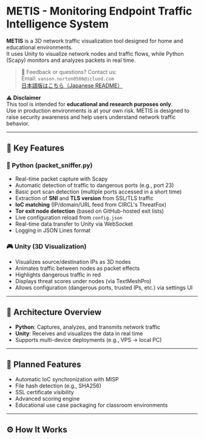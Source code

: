 # METIS - Monitoring Endpoint Traffic Intelligence System

**METIS** is a 3D network traffic visualization tool designed for home and educational environments.  
It uses Unity to visualize network nodes and traffic flows, while Python (Scapy) monitors and analyzes packets in real time.

> 📩 Feedback or questions? Contact us:  
> Email: `vanson.norton0506@icluod.com`  
> [日本語版はこちら（Japanese README）](https://github.com/bastyn0506/METIS.linux/blob/main/README.md)

⚠️ **Disclaimer**  
This tool is intended for **educational and research purposes only**.  
Use in production environments is at your own risk. METIS is designed to raise security awareness and help users understand network traffic behavior.

---

## 🔰 Key Features

### 🐍 Python (packet_sniffer.py)
- Real-time packet capture with Scapy
- Automatic detection of traffic to dangerous ports (e.g., port 23)
- Basic port scan detection (multiple ports accessed in a short time)
- Extraction of **SNI** and **TLS version** from SSL/TLS traffic
- **IoC matching** (IP/domain/URL feed from CIRCL's ThreatFox)
- **Tor exit node detection** (based on GitHub-hosted exit lists)
- Live configuration reload from `config.json`
- Real-time data transfer to Unity via WebSocket
- Logging in JSON Lines format

### 🎮 Unity (3D Visualization)
- Visualizes source/destination IPs as 3D nodes
- Animates traffic between nodes as packet effects
- Highlights dangerous traffic in red
- Displays threat scores under nodes (via TextMeshPro)
- Allows configuration (dangerous ports, trusted IPs, etc.) via settings UI

---

## 🧩 Architecture Overview

- **Python**: Captures, analyzes, and transmits network traffic
- **Unity**: Receives and visualizes the data in real time
- Supports multi-device deployments (e.g., VPS → local PC)

---

## 🚀 Planned Features

- Automatic IoC synchronization with MISP
- File hash detection (e.g., SHA256)
- SSL certificate visibility
- Advanced scoring engine
- Educational use case packaging for classroom environments

---

## ⚙️ How It Works

